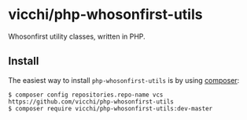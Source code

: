 # vicchi/php-whosonfirst-utils

Whosonfirst utility classes, written in PHP.

## Install

The easiest way to install `php-whosonfirst-utils` is by using [composer](https://getcomposer.org/):

```
$ composer config repositories.repo-name vcs https://github.com/vicchi/php-whosonfirst-utils
$ composer require vicchi/php-whosonfirst-utils:dev-master
```
